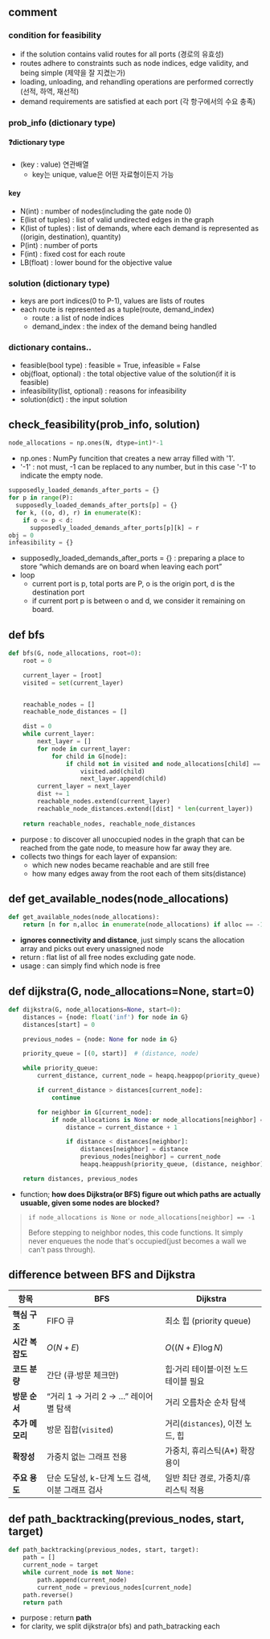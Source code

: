 ## comment
### condition for feasibility
- if the solution contains valid routes for all ports (경로의 유효성)
- routes adhere to constraints such as node indices, edge validity, and being simple (제약을 잘 지켰는가)
- loading, unloading, and rehandling operations are performed correctly (선적, 하역, 재선적)
- demand requirements are satisfied at each port (각 항구에서의 수요 충족)

### prob_info (dictionary type)
#### ❓dictionary type
- (key : value) 연관배열
  - key는 unique, value은 어떤 자료형이든지 가능
#### key
- N(int) : number of nodes(including the gate node 0)
- E(list of tuples) : list of valid undirected edges in the graph
- K(list of tuples) : list of demands, where each demand is represented as ((origin, destination), quantity)
- P(int) : number of ports
- F(int) : fixed cost for each route
- LB(float) : lower bound for the objective value

### solution (dictionary type)
- keys are port indices(0 to P-1), values are lists of routes
- each route is represented as a tuple(route, demand_index)
  - route : a list of node indices
  - demand_index : the index of the demand being handled
 
### dictionary contains..
- feasible(bool type) : feasible = True, infeasible = False
- obj(float, optional) : the total objective value of the solution(if it is feasible)
- infeasibility(list, optional) : reasons for infeasibility
- solution(dict) : the input solution

## check_feasibility(prob_info, solution)
```python
node_allocations = np.ones(N, dtype=int)*-1
```
- np.ones : NumPy funcition that creates a new array filled with '1'.
- '-1' : not must, -1 can be replaced to any number, but in this case '-1' to indicate the empty node.

```python
supposedly_loaded_demands_after_ports = {}
for p in range(P):
  supposedly_loaded_demands_after_ports[p] = {}
  for k, ((o, d), r) in enumerate(K):
    if o <= p < d:
      supposedly_loaded_demands_after_ports[p][k] = r
obj = 0
infeasibility = {}
```
- supposedly_loaded_demands_after_ports = {} : preparing a place to store “which demands are on board when leaving each port”
- loop
  - current port is p, total ports are P, o is the origin port, d is the destination port
  - if current port p is between o and d, we consider it remaining on board.

## def bfs
```python
def bfs(G, node_allocations, root=0):
    root = 0

    current_layer = [root]
    visited = set(current_layer)


    reachable_nodes = []
    reachable_node_distances = []

    dist = 0
    while current_layer:
        next_layer = []
        for node in current_layer:
            for child in G[node]:
                if child not in visited and node_allocations[child] == -1:
                    visited.add(child)
                    next_layer.append(child)
        current_layer = next_layer
        dist += 1
        reachable_nodes.extend(current_layer)
        reachable_node_distances.extend([dist] * len(current_layer))
    
    return reachable_nodes, reachable_node_distances
```
- purpose : to discover all unoccupied nodes in the graph that can be reached from the gate node, to measure how far away they are.
- collects two things for each layer of expansion:
  - which new nodes became reachable and are still free
  - how many edges away from the root each of them sits(distance)

## def get_available_nodes(node_allocations)
```python
def get_available_nodes(node_allocations):
    return [n for n,alloc in enumerate(node_allocations) if alloc == -1][1:] # # Excluding the gate node
```
- **ignores connectivity and distance**, just simply scans the allocation array and picks out every unassigned node
- return : flat list of all free nodes excluding gate node.
- usage : can simply find which node is free

## def dijkstra(G, node_allocations=None, start=0)
```python
def dijkstra(G, node_allocations=None, start=0):  
    distances = {node: float('inf') for node in G}
    distances[start] = 0

    previous_nodes = {node: None for node in G}

    priority_queue = [(0, start)]  # (distance, node)

    while priority_queue:
        current_distance, current_node = heapq.heappop(priority_queue)

        if current_distance > distances[current_node]:
            continue

        for neighbor in G[current_node]:
            if node_allocations is None or node_allocations[neighbor] == -1:
                distance = current_distance + 1

                if distance < distances[neighbor]:
                    distances[neighbor] = distance
                    previous_nodes[neighbor] = current_node
                    heapq.heappush(priority_queue, (distance, neighbor))

    return distances, previous_nodes
```
- function; **how does Dijkstra(or BFS) figure out which paths are actually usuable, given some nodes are blocked?**
>```
>if node_allocations is None or node_allocations[neighbor] == -1
>```
>Before stepping to neighbor nodes, this code functions. It simply never enqueues the node that's occupied(just becomes a wall we can't pass through).

## difference between BFS and Dijkstra
| 항목         | BFS                           | Dijkstra                  |
| ---------- | ----------------------------- | ------------------------- |
| **핵심 구조**  | FIFO 큐                        | 최소 힙 (priority queue)     |
| **시간 복잡도** | $O(N+E)$                      | $O((N+E)\log N)$          |
| **코드 분량**  | 간단 (큐·방문 체크만)                 | 힙·거리 테이블·이전 노드 테이블 필요     |
| **방문 순서**  | “거리 1 → 거리 2 → …” 레이어별 탐색     | 거리 오름차순 순차 탐색             |
| **추가 메모리** | 방문 집합(`visited`)              | 거리(`distances`), 이전 노드, 힙 |
| **확장성**    | 가중치 없는 그래프 전용                 | 가중치, 휴리스틱(A\*) 확장 용이      |
| **주요 용도**  | 단순 도달성, k-단계 노드 검색, 이분 그래프 검사 | 일반 최단 경로, 가중치/휴리스틱 적용     |

## def path_backtracking(previous_nodes, start, target)
```python
def path_backtracking(previous_nodes, start, target):
    path = []
    current_node = target
    while current_node is not None:
        path.append(current_node)
        current_node = previous_nodes[current_node]
    path.reverse()  
    return path
```
- purpose : return **path**
- for clarity, we split dijkstra(or bfs) and path_batracking each
